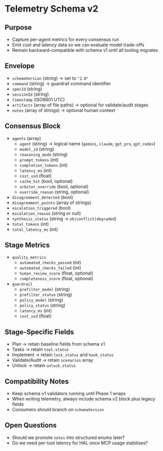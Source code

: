 # Telemetry Schema v2

## Purpose
- Capture per-agent metrics for every consensus run
- Emit cost and latency data so we can evaluate model trade-offs
- Remain backward-compatible with schema v1 until all tooling migrates

## Envelope
- `schemaVersion` (string) → set to `"2.0"`
- `command` (string) → guardrail command identifier
- `specId` (string)
- `sessionId` (string)
- `timestamp` (ISO8601 UTC)
- `artifacts` (array of file paths) → optional for validate/audit stages
- `notes` (array of strings) → optional human context

## Consensus Block
- `agents` (array)
  - `agent` (string) → logical name (`gemini`, `claude`, `gpt_pro`, `gpt_codex`)
  - `model_id` (string)
  - `reasoning_mode` (string)
  - `prompt_tokens` (int)
  - `completion_tokens` (int)
  - `latency_ms` (int)
  - `cost_usd` (float)
  - `cache_hit` (bool, optional)
  - `arbiter_override` (bool, optional)
  - `override_reason` (string, optional)
- `disagreement_detected` (bool)
- `disagreement_points` (array of strings)
- `escalation_triggered` (bool)
- `escalation_reason` (string or null)
- `synthesis_status` (string → `ok|conflict|degraded`)
- `total_tokens` (int)
- `total_latency_ms` (int)

## Stage Metrics
- `quality_metrics`
  - `automated_checks_passed` (int)
  - `automated_checks_failed` (int)
  - `human_review_score` (float, optional)
  - `completeness_score` (float, optional)
- `guardrail`
  - `prefilter_model` (string)
  - `prefilter_status` (string)
  - `policy_model` (string)
  - `policy_status` (string)
  - `latency_ms` (int)
  - `cost_usd` (float)

## Stage-Specific Fields
- Plan → retain baseline fields from schema v1
- Tasks → retain `tool.status`
- Implement → retain `lock_status` and `hook_status`
- Validate/Audit → retain `scenarios` array
- Unlock → retain `unlock_status`

## Compatibility Notes
- Keep schema v1 validators running until Phase 1 wraps
- When writing telemetry, always include schema v2 block plus legacy fields
- Consumers should branch on `schemaVersion`

## Open Questions
- Should we promote `notes` into structured enums later?
- Do we need per-tool latency for HAL once MCP usage stabilises?
